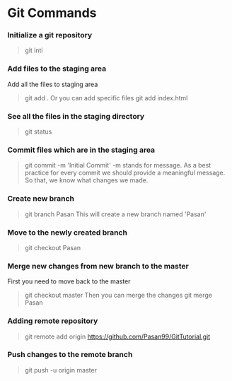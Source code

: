 # Git Commands

### Initialize a git repository

> git inti

### Add files to the staging area

Add all the files to staging area

> git add .
> Or you can add specific files
> git add index.html

### See all the files in the staging directory

> git status

### Commit files which are in the staging area

> git commit -m 'Initial Commit'
> -m stands for message. As a best practice for every commit we should provide a meaningful message. So that, we know what changes we made.

### Create new branch

> git branch Pasan
> This will create a new branch named 'Pasan'

### Move to the newly created branch

> git checkout Pasan

### Merge new changes from new branch to the master

First you need to move back to the master

> git checkout master
> Then you can merge the changes
> git merge Pasan

### Adding remote repository

> git remote add origin https://github.com/Pasan99/GitTutorial.git

### Push changes to the remote branch

> git push -u origin master
